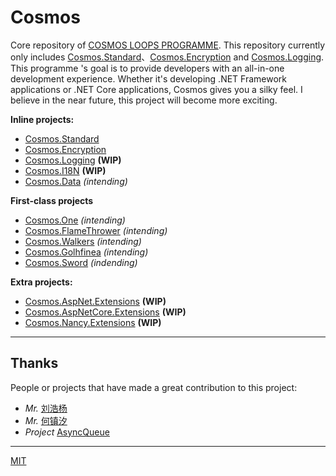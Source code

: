 # Cosmos

Core repository of [COSMOS LOOPS PROGRAMME](https://github.com/CosmosLoops). This repository currently only includes [Cosmos.Standard](https://github.com/CosmosLoops/Cosmos/tree/dev/Standard)、[Cosmos.Encryption](https://github.com/CosmosLoops/Cosmos/tree/dev/Encryption) and [Cosmos.Logging](https://github.com/CosmosLoops/Cosmos/tree/dev/Logging). This programme 's goal is to provide developers with an all-in-one development experience. Whether it's developing .NET Framework applications or .NET Core applications, Cosmos gives you a silky feel. I believe in the near future, this project will become more exciting.

**Inline projects:**

+ [Cosmos.Standard](https://github.com/CosmosLoops/Cosmos/tree/dev/Standard)
+ [Cosmos.Encryption](https://github.com/CosmosLoops/Cosmos/tree/dev/Encryption)
+ [Cosmos.Logging](https://github.com/CosmosLoops/Cosmos/tree/dev/Logging) **(WIP)**
+ [Cosmos.I18N](https://github.com/CosmosLoops/Cosmos/tree/dev/I18N) **(WIP)**
+ [Cosmos.Data](#) *(intending)*

**First-class projects**

+ [Cosmos.One](https://github.com/CosmosLoops/Cosmos.One) *(intending)*
+ [Cosmos.FlameThrower](#) *(intending)*
+ [Cosmos.Walkers](#) *(intending)*
+ [Cosmos.Golhfinea](#) *(intending)*
+ [Cosmos.Sword](#) *(indending)*

**Extra projects:**

+ [Cosmos.AspNet.Extensions](https://github.com/CosmosLoops/Web.Extensions/tree/master/AspNet) **(WIP)**
+ [Cosmos.AspNetCore.Extensions](https://github.com/CosmosLoops/Web.Extensions/tree/master/AspNetCore) **(WIP)**
+ [Cosmos.Nancy.Extensions](https://github.com/CosmosLoops/Web.Extensions/tree/master/Nancy) **(WIP)**

* * *

## Thanks

People or projects that have made a great contribution to this project:

+ *Mr.* [刘浩杨](https://github.com/liuhaoyang)
+ *Mr.* [何镇汐](https://github.com/UtilCore)
+ *Project* [AsyncQueue](https://github.com/Sunlighter/AsyncQueues)


* * *

[MIT](https://mit-license.org/)